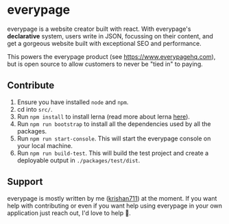 # everypage

everypage is a website creator built with react. With everypage's **declarative** system, users write in JSON, focussing on their content, and get a gorgeous website built with exceptional SEO and performance.

This powers the everypage product (see https://www.everypagehq.com), but is open source to allow customers to never be "tied in" to paying.

## Contribute
1. Ensure you have installed `node` and `npm`.
1. cd into `src/`.
1. Run `npm install` to install lerna (read more about lerna [here](https://github.com/lerna/lerna)).
1. Run `npm run bootstrap` to install all the dependencies used by all the packages.
1. Run `npm run start-console`. This will start the everypage console on your local machine.
1. Run `npm run build-test`. This will build the test project and create a deployable output in `./packages/test/dist`.

## Support

everypage is mostly written by me ([krishan711](https://twitter.com/krishan711)) at the moment. If you want help with contributing or even if you want help using everypage in your own application just reach out, I'd love to help 🙌.

